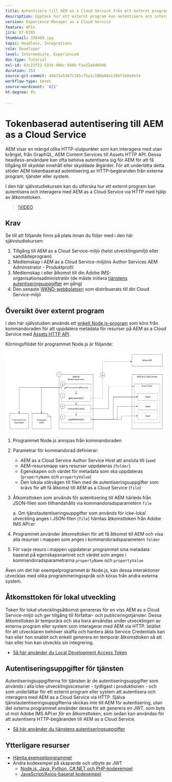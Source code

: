 ```yaml
---
title: Autentisera till AEM as a Cloud Service från ett externt program
description: Upptäck hur ett externt program kan autentisera och interagera med AEM as a Cloud Service via HTTP med hjälp av Local Development Access-token och inloggningsuppgifter.
version: Experience Manager as a Cloud Service
feature: APIs
jira: KT-6785
thumbnail: 330460.jpg
topic: Headless, Integrations
role: Developer
level: Intermediate, Experienced
doc-type: Tutorial
exl-id: 63c23f22-533d-486c-846b-fae22a4d68db
duration: 253
source-git-commit: 48433a5367c281cf5a1c106b08a1306f1b0e8ef4
workflow-type: tm+mt
source-wordcount: '621'
ht-degree: 0%

---
```


# Tokenbaserad autentisering till AEM as a Cloud Service

AEM visar en mängd olika HTTP-slutpunkter som kan interagera med utan krångel, från GraphQL, AEM Content Services till Assets HTTP API. Dessa headless-användare kan ofta behöva autentisera sig för AEM för att få tillgång till skyddat innehåll eller skyddade åtgärder. För att underlätta detta stöder AEM tokenbaserad autentisering av HTTP-begäranden från externa program, tjänster eller system.

I den här självstudiekursen kan du utforska hur ett externt program kan autentisera och interagera med AEM as a Cloud Service via HTTP med hjälp av åtkomsttoken.

>[!VIDEO](https://video.tv.adobe.com/v/330460?quality=12&learn=on)

## Krav

Se till att följande finns på plats innan du följer med i den här självstudiekursen:

1. Tillgång till AEM as a Cloud Service-miljö (helst utvecklingsmiljö eller sandlådeprogram)
1. Medlemskap i AEM as a Cloud Service-miljöns Author Services AEM Administrator - Produktprofil
1. Medlemskap i eller åtkomst till din Adobe IMS-organisationsadministratör (de måste initiera [tjänstens autentiseringsuppgifter](./service-credentials.md) en gång)
1. Den senaste [WKND-webbplatsen](https://github.com/adobe/aem-guides-wknd) som distribuerats till din Cloud Service-miljö

## Översikt över externt program

I den här självstudien används ett [enkelt Node.js-program](./assets/aem-guides_token-authentication-external-application.zip) som körs från kommandoraden för att uppdatera metadata för resurser på AEM as a Cloud Service med [Assets HTTP API](https://experienceleague.adobe.com/docs/experience-manager-cloud-service/assets/admin/mac-api-assets.html).

Körningsflödet för programmet Node.js är följande:

![Externt program](./assets/overview/external-application.png)

1. Programmet Node.js anropas från kommandoraden
1. Parametrar för kommandorad definierar:
   + AEM as a Cloud Service Author Service Host att ansluta till (`aem`)
   + AEM-resursmapp vars resurser uppdateras (`folder`)
   + Egenskapen och värdet för metadata som ska uppdateras (`propertyName` och `propertyValue`)
   + Den lokala sökvägen till filen med de autentiseringsuppgifter som krävs för att få åtkomst till AEM as a Cloud Service (`file`)
1. Åtkomsttoken som används för autentisering till AEM härleds från JSON-filen som tillhandahålls via kommandoradsparametern `file`

   a. Om tjänstautentiseringsuppgifter som används för icke-lokal utveckling anges i JSON-filen (`file`) hämtas åtkomsttoken från Adobe IMS API:er
1. Programmet använder åtkomsttoken för att få åtkomst till AEM och visa alla resurser i mappen som anges i kommandoradsparametern `folder`
1. För varje resurs i mappen uppdaterar programmet sina metadata baserat på egenskapsnamnet och värdet som anges i kommandoradsparametrarna `propertyName` och `propertyValue`

Även om det här exempelprogrammet är Node.js, kan dessa interaktioner utvecklas med olika programmeringsspråk och köras från andra externa system.

## Åtkomsttoken för lokal utveckling

Token för lokal utvecklingsåtkomst genereras för en viss AEM as a Cloud Service-miljö och ger tillgång till författar- och publiceringstjänster.  Dessa åtkomsttoken är temporära och ska bara användas under utvecklingen av externa program eller system som interagerar med AEM via HTTP. Istället för att utvecklaren behöver skaffa och hantera äkta Service Credentials kan han eller hon snabbt och enkelt generera en temporär åtkomsttoken så att han eller hon kan utveckla sin integrering.

+ [Så här använder du Local Development Access Token](./local-development-access-token.md)

## Autentiseringsuppgifter för tjänsten

Autentiseringsuppgifterna för tjänsten är de autentiseringsuppgifter som används i alla icke-utvecklingsscenarier - tydligast i produktionen - och som underlättar för ett externt program eller system att autentisera och interagera med AEM as a Cloud Service via HTTP. Själva tjänstautentiseringsuppgifterna skickas inte till AEM för autentisering, utan det externa programmet använder dessa för att generera en JWT, som byts ut mot Adobe IMS API:er _för_ en åtkomsttoken, som sedan kan användas för att autentisera HTTP-begäranden till AEM as a Cloud Service.

+ [Så här använder du tjänstens autentiseringsuppgifter](./service-credentials.md)

## Ytterligare resurser

+ [Hämta exempelprogrammet](./assets/aem-guides_token-authentication-external-application.zip)
+ Andra kodexempel på skapande och utbyte av JWT
   + [Node.js, Java, Python, C#.NET och PHP-kodexempel](https://developer.adobe.com/developer-console/docs/guides/authentication/JWT/samples/)
   + [JavaScript/Axios-baserat kodexempel](https://github.com/adobe/aemcs-api-client-lib)
